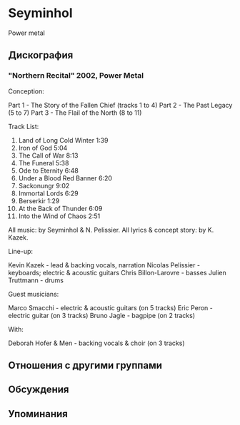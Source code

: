 # Seyminhol

Power metal

## Дискография

### "Northern Recital" 2002, Power Metal

Conception:

Part 1 - The Story of the Fallen Chief (tracks 1 to 4)
Part 2 - The Past Legacy (5 to 7)
Part 3 - The Flail of the North (8 to 11)

Track List:

1. Land of Long Cold Winter 1:39
2. Iron of God 5:04
3. The Call of War 8:13
4. The Funeral 5:38
5. Ode to Eternity 6:48
6. Under a Blood Red Banner 6:20
7. Sackonungr 9:02
8. Immortal Lords 6:29
9. Berserkir 1:29
10. At the Back of Thunder 6:09
11. Into the Wind of Chaos 2:51

All music: by Seyminhol & N. Pelissier.
All lyrics & concept story: by K. Kazek.

Line-up:

Kevin Kazek - lead & backing vocals, narration
Nicolas Pelissier - keyboards; electric & acoustic guitars
Chris Billon-Larovre - basses
Julien Truttmann - drums 

Guest musicians:

Marco Smacchi - electric & acoustic guitars (on 5 tracks)
Eric Peron - electric guitar (on 3 tracks)
Bruno Jagle - bagpipe (on 2 tracks)

With: 

Deborah Hofer & Men - backing vocals & choir (on 3 tracks)


## Отношения с другими группами


## Обсуждения


## Упоминания


